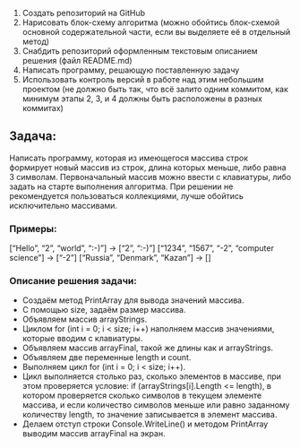 1. Создать репозиторий на GitHub
2. Нарисовать блок-схему алгоритма (можно обойтись блок-схемой основной содержательной части, если вы выделяете её в отдельный метод)
3. Снабдить репозиторий оформленным текстовым описанием решения (файл README.md)
4. Написать программу, решающую поставленную задачу
5. Использовать контроль версий в работе над этим небольшим проектом (не должно быть так, что всё залито одним коммитом, как минимум этапы 2, 3, и 4 должны быть расположены в разных коммитах)

## Задача: 
Написать программу, которая из имеющегося массива строк формирует новый массив из строк, длина которых меньше, либо равна 3 символам. Первоначальный массив можно ввести с клавиатуры, либо задать на старте выполнения алгоритма. При решении не рекомендуется пользоваться коллекциями, лучше обойтись исключительно массивами.

### Примеры:
[“Hello”, “2”, “world”, “:-)”] → [“2”, “:-)”]
[“1234”, “1567”, “-2”, “computer science”] → [“-2”]
[“Russia”, “Denmark”, “Kazan”] → []

### Описание решения задачи:

* Создаём метод PrintArray для вывода значений массива.
* C помощью size, задаём размер массива. 
* Объявляем массив arrayStrings.
* Циклом for (int i = 0; i < size; i++) наполняем массив значениями, которые вводим с клавиатуры.
* Объявляем массив arrayFinal, такой же длины как и arrayStrings.
* Объявляем две переменные length и count.
* Выполняем цикл for (int i = 0; i < size; i++).
* Цикл выполняется столько раз, сколько элементов в массиве, при этом проверяется условие: if (arrayStrings[i].Length <= length), в котором проверяется сколько символов в текущем элементе массива, и если количество символов меньше или равно заданному количеству length, то значение записывается в элемент массива. 
* Делаем отступ строки Console.WriteLine() и методом PrintArray выводим массив arrayFinal на экран.
